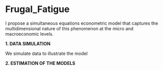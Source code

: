 # Frugal_Fatigue
I propose a simultaneous equations econometric model that captures the multidimensional nature of this phenomenon at the micro and macroeconomic levels.

**1. DATA SIMULATION**

We simulate data to illustrate the model

**2. ESTIMATION OF THE MODELS**

